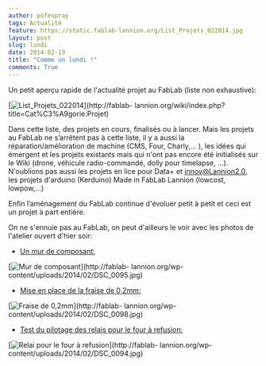 ```yaml
---
author: pofexpray
tags: Actualité
feature: https://static.fablab-lannion.org/List_Projets_022014.jpg
layout: post
slug: lundi
date: 2014-02-19
title: "Comme un lundi !"
comments: True
---
```

Un petit aperçu rapide de l'actualité projet au FabLab (liste non exhaustive):

[![List_Projets_022014](https://static.fablab-lannion.org/List_Projets_022014-1024x644.jpg)](http://fablab-
lannion.org/wiki/index.php?title=Cat%C3%A9gorie:Projet)

Dans cette liste, des projets en cours, finalisés ou à lancer. Mais les
projets au FabLab ne s’arrêtent pas à cette liste, il y a aussi la
réparation/amélioration de machine (CMS, Four, Charly,… ), les idées qui
émergent et les projets existants mais qui n'ont pas encore été initialisés
sur le Wiki (drone, véhicule radio-commandé, dolly pour timelapse, …).
N'oublions pas aussi les projets en lice pour Data+ et innov@Lannion2.0, les
projets d'arduino (Kerduino) Made in FabLab Lannion (lowcost, lowpow,…)

Enfin l’aménagement du FabLab continue d'évoluer petit à petit et ceci est un
projet à part entière.

On ne s'ennuie pas au FabLab, on peut d'ailleurs le voir avec les photos de
l'atelier ouvert d'hier soir:

  * [Un mur de composant:](http://fablab-lannion.org/wp-content/uploads/2014/02/DSC_0095.jpg)

[![Mur de
composant](https://static.fablab-lannion.org/DSC_0095-300x168.jpg)](http://fablab-
lannion.org/wp-content/uploads/2014/02/DSC_0095.jpg)

  * [Mise en place de la fraise de 0,2mm:](http://fablab-lannion.org/wp-content/uploads/2014/02/DSC_0098.jpg)

[![Fraise de
0,2mm](https://static.fablab-lannion.org/DSC_0098-300x168.jpg)](http://fablab-
lannion.org/wp-content/uploads/2014/02/DSC_0098.jpg)

  * [Test du pilotage des relais pour le four à refusion:](http://fablab-lannion.org/wp-content/uploads/2014/02/DSC_0094.jpg)

[![Relai pour le four à
refusion](https://static.fablab-lannion.org/DSC_0094-300x168.jpg)](http://fablab-
lannion.org/wp-content/uploads/2014/02/DSC_0094.jpg)


